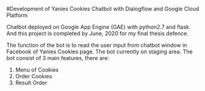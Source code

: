 #Development of Yanies Cookies Chatbot with Dialogflow and Google Cloud Platform

Chatbot deployed on Google App Engine (GAE) with python2.7 and flask. And this project is completed by June, 2020 for my final thesis defence.

The function of the bot is to read the user input from chatbot window in Facebook of Yanies Cookies page. The bot currently on staging area.
The bot consist of 3 main features, there are:
1. Menu of Cookies
2. Order Cookies
3. Result Order

